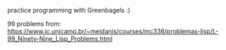practice programming with Greenbagels :)

99 problems from:
https://www.ic.unicamp.br/~meidanis/courses/mc336/problemas-lisp/L-99_Ninety-Nine_Lisp_Problems.html
